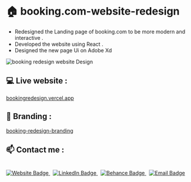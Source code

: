 # 🏠 booking.com-website-redesign



- Redesigned the Landing page of booking.com to be more
modern and interactive .
- Developed the website using React .
- Designed the new page Ui on Adobe Xd


<img src="https://cdn.dribbble.com/users/7295990/screenshots/20320709/media/8020db1fae818d2a7afb418c6e7e289b.png?compress=1&resize=768x576&vertical=top" alt="booking redesign website Design" />


## 💻 Live website :
<a href="https://bookingredesign.vercel.app/">bookingredesign.vercel.app</a>
## 🎨 Branding :
<a href="https://www.behance.net/gallery/160461099/booking-website-redesign-UIUX">booking-redesign-branding</a>

## 📫 Contact me :
<br>

<div id="badges" align="left">
  <a href="https://aliaanabil.vercel.app/">
    <img src="https://img.shields.io/badge/my website-blue?style=for-the-badge&logo=my website&logoColor=white&color=1347B4" alt="Website Badge" />
  </a>&nbsp;
  <a href="https://www.linkedin.com/in/aliaa-nabil/">
    <img src="https://img.shields.io/badge/LinkedIn-blue?style=for-the-badge&logo=linkedin&logoColor=white" alt="LinkedIn Badge"/>
  </a>&nbsp;

  <a href="https://www.behance.net/aliaanabil">
    <img src="https://img.shields.io/badge/Behance-0054F7?style=for-the-badge&logo=behance&logoColor=white" alt="Behance Badge" />
  </a>&nbsp;
  <a href="mailto:aliaa.nabil.design@gmail.com">
    <img src="https://img.shields.io/badge/Gmail-blue?style=for-the-badge&logo=gmail&logoColor=white&color=bb001b" alt="Email Badge" />
  </a>
</div>
